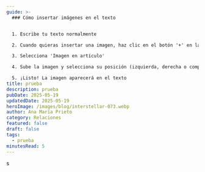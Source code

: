 ```yaml
---
guide: >-
  ### Cómo insertar imágenes en el texto


  1. Escribe tu texto normalmente

  2. Cuando quieras insertar una imagen, haz clic en el botón '+' en la barra de herramientas

  3. Selecciona 'Imagen en artículo'

  4. Sube la imagen y selecciona su posición (izquierda, derecha o completa)

  5. ¡Listo! La imagen aparecerá en el texto
title: prueba
description: prueba
pubDate: 2025-05-19
updatedDate: 2025-05-19
heroImage: /images/blog/interstellar-073.webp
author: Ana María Prieto
category: Relaciones
featured: false
draft: false
tags:
  - prueba
minutesRead: 5
---
```

s